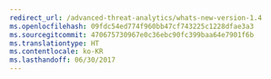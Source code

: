 ```yaml
---
redirect_url: /advanced-threat-analytics/whats-new-version-1.4
ms.openlocfilehash: 09fdc54ed774f960bb47cf743225c1228dfae3a3
ms.sourcegitcommit: 470675730967e0c36ebc90fc399baa64e7901f6b
ms.translationtype: HT
ms.contentlocale: ko-KR
ms.lasthandoff: 06/30/2017
---
```

